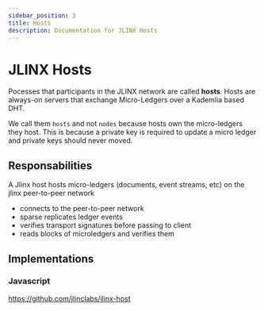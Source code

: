 ```yaml
---
sidebar_position: 3
title: Hosts
description: Documentation for JLINX Hosts
---
```


# JLINX Hosts

Pocesses that participants in the JLINX network are called **hosts**. Hosts are always-on servers that exchange Micro-Ledgers over a Kademlia based DHT.

We call them `hosts` and not `nodes` because hosts own the micro-ledgers they host. This is because a private key is required to update a micro ledger and private keys should never moved.




## Responsabilities

A Jlinx host hosts micro-ledgers (documents, event streams, etc) on the jlinx peer-to-peer network

- connects to the peer-to-peer network
- sparse replicates ledger events
- verifies transport signatures before passing to client
- reads blocks of microledgers and verifies them





## Implementations

### Javascript

https://github.com/jlinclabs/jlinx-host
